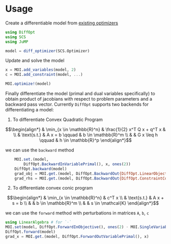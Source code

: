 # Usage

Create a differentiable model from [existing optimizers](https://www.juliaopt.org/JuMP.jl/stable/installation/)
```julia
using DiffOpt
using SCS
using JuMP

model = diff_optimizer(SCS.Optimizer)
```

Update and solve the model 
```julia
x = MOI.add_variables(model, 2)
c = MOI.add_constraint(model, ...)

MOI.optimize!(model)
```

Finally differentiate the model (primal and dual variables specifically) to obtain product of jacobians with respect to problem parameters and a backward pass vector. Currently `DiffOpt` supports two backends for differentiating a model:

1. To differentiate Convex Quadratic Program

```math
\begin{align*}
& \min_{x \in \mathbb{R}^n} & \frac{1}{2} x^T Q x + q^T x  & \\
& \text{s.t.}               & A x = b        \qquad        & b \in \mathbb{R}^m \\
&                           & G x \leq h     \qquad        & h \in \mathbb{R}^p
\end{align*}
```

we can use the `backward` method
```julia
    MOI.set.(model,
        DiffOpt.BackwardInVariablePrimal(), x, ones(2))
    DiffOpt.backward(model)
    grad_obj = MOI.get.(model, DiffOpt.BackwardOut{DiffOpt.LinearObjective}(), x)
    grad_rhs = MOI.get.(model, DiffOpt.BackwardOut{DiffOpt.ConstraintConstant}(), c)
```

2. To differentiate convex conic program

```math
\begin{align*}
& \min_{x \in \mathbb{R}^n} & c^T x \\
& \text{s.t.}               & A x + s = b  \\
&                           & b \in \mathbb{R}^m  \\
&                           & s \in \mathcal{K}
\end{align*}
```

we can use the `forward` method with perturbations in matrices `A`, `b`, `c`
```julia
using LinearAlgebra # for `⋅`
MOI.set(model, DiffOpt.ForwardInObjective(), ones(2) ⋅ MOI.SingleVariable.(x))
DiffOpt.forward(model)
grad_x = MOI.get.(model, DiffOpt.ForwardOutVariablePrimal(), x)
```
